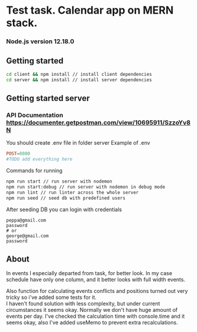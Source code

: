 # Test task. Calendar app on MERN stack.

### Node.js version 12.18.0

## Getting started

```bash
cd client && npm install // install client dependencies
cd server && npm install // install server dependencies
```

## Getting started server

### API Documentation https://documenter.getpostman.com/view/10695911/SzzoYv8N

You should create .env file in folder server
Example of .env

```conf
POST=8080
#TODO add everything here
```

Commands for running

```bash
npm run start // run server with nodemon
npm run start:debug // run server with nodemon in debug mode
npm run lint // run linter across the whole server
npm run seed // seed db with predefined users
```

After seeding DB you can login with credentials

```
peppa@gmail.com
password
# or
george@gmail.com
password
```

## About

In events I especially departed from task, for better look.
In my case schedule have only one column, and it better looks with full width events.

Also function for calculating events conflicts and positions turned out very tricky so i've added some tests for it.  
I haven't found solution with less complexity, but under current circumstances it seems okay.
Normally we don't have huge amount of events per day. I've checked the calculation time with console.time and it seems okay, also I've added useMemo to prevent extra recalculations.
